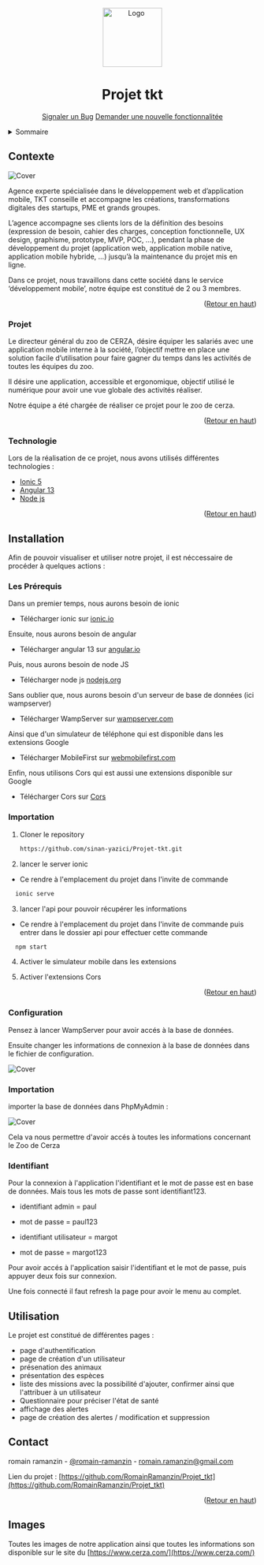 <div id="top"></div>

<!-- PROJECT LOGO -->
<br />
<div align="center">
    <img src="https://www.cerza.com/wp-content/themes/marqueblanche/image/logo.svg" alt="Logo" width="120">

  <h1 align="center">Projet tkt</h1>
<p align="center">
    <a href="https://github.com/RomainRamanzin/Projet_tkt/issues">Signaler un Bug</a>
 <a href="https://github.com/RomainRamanzin/Projet_tkt/issues">Demander une nouvelle fonctionnalitée</a>
  </p>
</div>

<!-- TABLE OF CONTENTS -->
<details>
  <summary>Sommaire</summary>
  <ol>
    <li>
      <a href="#Presentation">Présentation</a>
      <ul>
        <li><a href="#Contexte">Contexte</a></li>
        <li><a href="#Projet">Projet</a></li>
	<li><a href="#Technologie">Technologies Utilisées</a></li>
      </ul>
    </li>
    <li>
      <a href="#Installation">Installation</a>
      <ul>
        <li><a href="#Prerequis">Les Prérequis</a></li>
        <li><a href="#Importation">Importation du projet</a></li>
        <li><a href="#Configuration">Configuration</a></li>
        <li><a href="#Importation">Importer la base de données</a></li>
      </ul>
    </li>
    <li><a href="#Utilisation">Utilisation</a></li>
    <li><a href="#contact">Contact</a></li>
    <li><a href="#Images">Les Images</a></li>
  </ol>
</details>

<!-- Contexte -->
## Contexte

![Cover](https://github.com/sinan-yazici/projet-tkt/blob/master/image/cerza.PNG)

Agence experte spécialisée dans le développement web et d’application mobile, TKT conseille et accompagne les créations, transformations digitales des startups, PME et grands groupes.

L’agence accompagne ses clients lors de la définition des besoins (expression de besoin, cahier des charges, conception fonctionnelle, UX design, graphisme, prototype, MVP, POC, ...), pendant la phase de développement du projet (application web, application mobile native, application mobile hybride, ...) jusqu’à la maintenance du projet mis en ligne.

Dans ce projet, nous travaillons dans cette société dans le service ‘développement mobile’, notre équipe est constitué de 2 ou 3 membres.

<p align="right">(<a href="#top">Retour en haut</a>)</p>

### Projet

Le directeur général du zoo de CERZA, désire équiper les salariés avec une application mobile interne à la société, l’objectif mettre en place une solution facile d’utilisation pour faire gagner du temps dans les activités de toutes les équipes du zoo.

Il désire une application, accessible et ergonomique, objectif utilisé le numérique pour avoir une vue globale des activités réaliser.


Notre équipe a été chargée de réaliser ce projet pour le zoo de cerza.

<p align="right">(<a href="#top">Retour en haut</a>)</p>

### Technologie

Lors de la réalisation de ce projet, nous avons utilisés différentes technologies :

* [Ionic 5](https://ionic.io/)
* [Angular 13](https://angular.io/)
* [Node js](https://nodejs.org/en/)

<p align="right">(<a href="#top">Retour en haut</a>)</p>

<!-- Installation -->
## Installation

Afin de pouvoir visualiser et utiliser notre projet, il est néccessaire de procéder à quelques actions :

### Les Prérequis

Dans un premier temps, nous aurons besoin de ionic 

* Télécharger ionic sur [ionic.io](https://ionicframework.com/docs/intro/cli)

Ensuite, nous aurons besoin de angular

* Télécharger angular 13 sur [angular.io](https://angular.io/guide/setup-local)

Puis, nous aurons besoin de node JS

* Télécharger node js [nodejs.org](https://nodejs.org/en/download/)

Sans oublier que, nous aurons besoin d'un serveur de base de données (ici wampserver)
* Télécharger WampServer sur [wampserver.com](https://www.wampserver.com/)

Ainsi que d'un simulateur de téléphone qui est disponible dans les extensions Google
* Télécharger MobileFirst sur [webmobilefirst.com](https://www.webmobilefirst.com/)

Enfin, nous utilisons Cors qui est aussi une extensions disponible sur Google
* Télécharger Cors sur [Cors](https://chrome.google.com/webstore/detail/allow-cors-access-control/lhobafahddgcelffkeicbaginigeejlf)
### Importation

1. Cloner le repository
   ```sh
   https://github.com/sinan-yazici/Projet-tkt.git
   ```
2. lancer le server ionic
* Ce rendre à l'emplacement du projet dans l'invite de commande
```sh
  ionic serve
```
3. lancer l'api pour pouvoir récupérer les informations
* Ce rendre à l'emplacement du projet dans l'invite de commande puis entrer dans le dossier api pour effectuer cette commande
```sh
  npm start
```
4. Activer le simulateur mobile dans les extensions

5. Activer l'extensions Cors
<p align="right">(<a href="#top">Retour en haut</a>)</p>


### Configuration

Pensez à lancer WampServer pour avoir accés à la base de données. 

Ensuite changer les informations de connexion à la base de données dans le fichier de configuration.

![Cover](https://github.com/sinan-yazici/projet-tkt/blob/master/image/dbconfig.PNG)

### Importation

importer la base de données dans PhpMyAdmin :

![Cover](https://github.com/sinan-yazici/projet-tkt/blob/master/image/import.PNG)

Cela va nous permettre d'avoir accés à toutes les informations concernant le Zoo de Cerza

<!-- Utilisation -->
### Identifiant 

Pour la connexion à l'application l'identifiant et le mot de passe est en base de données. Mais tous les mots de passe sont identifiant123.

* identifiant admin = paul
* mot de passe = paul123

* identifiant utilisateur = margot
* mot de passe = margot123

Pour avoir accés à l'application saisir l'identifiant et le mot de passe, puis appuyer deux fois sur connexion.

Une fois connecté il faut refresh la page pour avoir le menu au complet.

## Utilisation

Le projet est constitué de différentes pages :

* page d'authentification
* page de création d'un utilisateur
* présenation des animaux
* présentation des espèces
* liste des missions avec la possibilité d'ajouter, confirmer ainsi 
que l'attribuer à un utilisateur
* Questionnaire pour préciser l'état de santé
* affichage des alertes
* page de création des alertes / modification et suppression 

<!-- CONTACT -->
## Contact

romain ramanzin - [@romain-ramanzin](https://github.com/RomainRamanzin) - romain.ramanzin@gmail.com

Lien du projet : [https://github.com/RomainRamanzin/Projet_tkt](https://github.com/RomainRamanzin/Projet_tkt)

<p align="right">(<a href="#top">Retour en haut</a>)</p>

## Images

Toutes les images de notre application ainsi que toutes les informations son disponible sur le site du [https://www.cerza.com/](https://www.cerza.com/)
